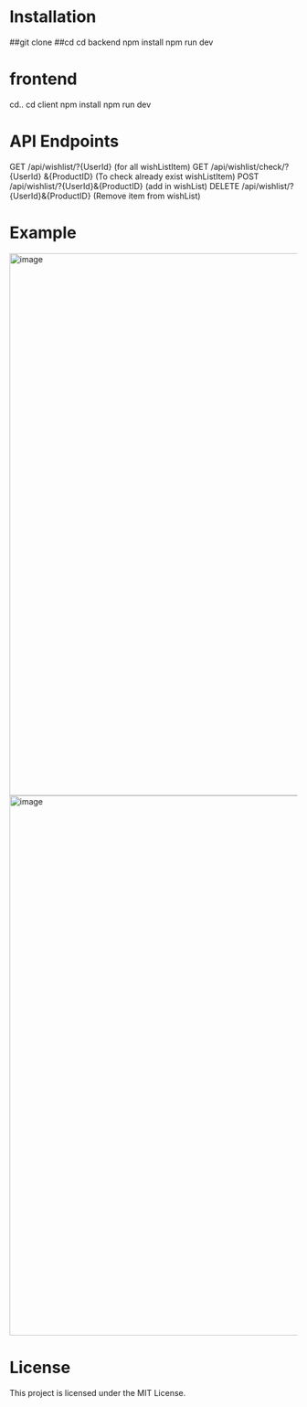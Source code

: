 # Installation 
##git clone <repository-url>
##cd <repository-directory>
cd backend
npm install
npm run dev
# frontend
cd..
cd client
npm install
npm run dev

# API Endpoints
GET /api/wishlist/?{UserId}  (for all wishListItem)
GET /api/wishlist/check/?{UserId} &{ProductID} (To check already exist wishListItem)
POST /api/wishlist/?{UserId}&{ProductID} (add in wishList)
DELETE  /api/wishlist/?{UserId}&{ProductID} (Remove item from wishList)
# Example
<img width="949" alt="image" src="https://github.com/SQA-PROJECT-1/Konta-Niben/assets/106031804/926ed4de-975a-4fe6-8b58-e1acde7c93de">
<img width="945" alt="image" src="https://github.com/SQA-PROJECT-1/Konta-Niben/assets/106031804/e5ef14d7-a946-44b0-877e-e8466deac3c8">

# License
This project is licensed under the MIT License.


